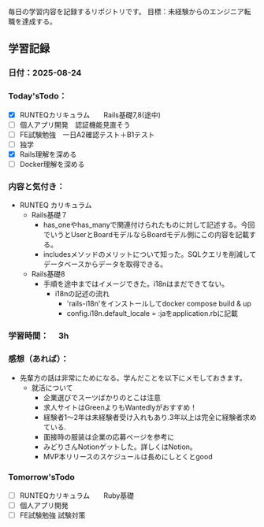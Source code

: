 毎日の学習内容を記録するリポジトリです。
目標：未経験からのエンジニア転職を達成する。

## 学習記録
### 日付：2025-08-24
### Today'sTodo：
- [x] RUNTEQカリキュラム　　Rails基礎7,8(途中)
- [ ] 個人アプリ開発　認証機能見直そう
- [ ] FE試験勉強　一日A2確認テスト＋B1テスト
- [ ] 独学
- [x] Rails理解を深める
- [ ] Docker理解を深める　
### 内容と気付き：
- RUNTEQ カリキュラム　
    - Rails基礎７
        - has_oneやhas_manyで関連付けられたものに対して記述する。今回でいうとUserとBoardモデルならBoardモデル側にこの内容を記載する。
        - includesメソッドのメリットについて知った。SQLクエリを削減してデータベースからデータを取得できる。
    - Rails基礎8
        - 手順を途中まではイメージできた。i18nはまだできてない。
            - i18nの記述の流れ
                - 'rails-i18n'をインストールしてdocker compose build & up
                - config.i18n.default_locale = :jaをapplication.rbに記載
                

### 学習時間：　  3h
### 感想（あれば）：
- 先輩方の話は非常にためになる。学んだことを以下にメモしておきます。
    - 就活について
        - 企業選びでスーツばかりのとこは注意
        - 求人サイトはGreenよりもWantedlyがおすすめ！
        - 経験者1〜2年は未経験者受け入れもあり.3年以上は完全に経験者求めている.
        - 面接時の服装は企業の応募ページを参考に
        - みどりさんNotionゲットした。詳しくはNotion。
        - MVP本リリースのスケジュールは長めにしとくとgood
### Tomorrow'sTodo
- [ ] RUNTEQカリキュラム　　Ruby基礎
- [ ] 個人アプリ開発　
- [ ] FE試験勉強 試験対策
